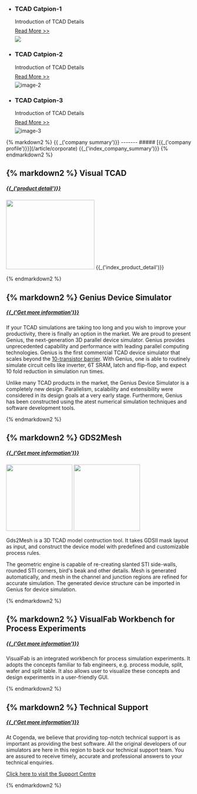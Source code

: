 <ul class="bxslider">
  <li>
    <div class="img-caption" style="display: block;">
        <h3>TCAD Catpion-1</h3> 
        <p>Introduction of TCAD Details 
            <br/>
            <span style="position:relative; top:8px;">
                <a href="/">Read More &gt;&gt;</a>
            </span>
        <p>
    </div>
    <img src="/static/images/gds2mesh/d_ff_geom.png"/></li>
  <li>
    <div class="img-caption" style="display: block;">
        <h3>TCAD Catpion-2</h3> 
        <p>Introduction of TCAD Details 
            <br/>
            <span style="position:relative; top:8px;">
                <a href="/">Read More &gt;&gt;</a>
            </span>
        <p>
    </div>
    <img src="/static/images/gds2mesh/nand_mesh.png" title="image-2"/></li>
  <li>
    <div class="img-caption" style="display: block;">
        <h3>TCAD Catpion-3</h3> 
        <p>Introduction of TCAD Details 
            <br/>
            <span style="position:relative; top:8px;">
                <a href="/">Read More &gt;&gt;</a>
            </span>
        <p>
    </div>
    <img src="/static/images/seu_sram/sram_seu.png" title="image-3"/></li>
</ul>

<div class="box" >
{% markdown2 %}
{{ _('company summary')}}
-------
##### [{{_('company profile')}}](/article/corporate)
{{_('index_company_summary')}}
{% endmarkdown2 %}
</div>

<div class="box" >

{% markdown2 %}
Visual TCAD
-----------
##### [{{_('product detail')}}](/article/products#VTCAD)
<img src="/static/images/vtcad/vtcad_sm.jpg" alt="" width="240" height="188" class="left" />
{{_('index_product_detail')}}

{% endmarkdown2 %}
</div>

<div class="box" >

{% markdown2 %}
Genius Device Simulator
-----------
##### [{{_('Get more information')}}](/article/products#Genius)

If your TCAD simulations are taking too long and you wish to improve your productivity, there is finally an option in the market. We are proud to present Genius, the next-generation 3D parallel device simulator. Genius provides unprecedented capability and performance with leading parallel computing technologies. Genius is the first commercial TCAD device simulator that scales beyond the [10-transistor barrier](./TenTransistor). With Genius, one is able to routinely simulate circuit cells like inverter, 6T SRAM, latch and flip-flop, and expect 10 fold reduction in simulation run times.

Unlike many TCAD products in the market, the Genius Device Simulator is a completely new design. Parallelism, scalability and extensibility were considered in its design goals at a very early stage. Furthermore, Genius has been constructed using the atest numerical simulation techniques and software development tools.

{% endmarkdown2 %}
</div>

<div class="box" >

{% markdown2 %}
GDS2Mesh
-----------
##### [{{_('Get more information')}}](/article/products#Gds2Mesh)

<img src="/static/images/gds2mesh/nand_mesh_small.jpg" alt="" height="180" class="right" />
<img src="/static/images/gds2mesh/na2_x1_layout_small.jpg" alt="" height="180" class="right" />

Gds2Mesh is a 3D TCAD model contruction tool. It takes GDSII mask layout as input, and construct the device model with predefined and customizable process rules.

The geometric engine is capable of re-creating slanted STI side-walls, rounded STI corners, bird's beak and other details.
Mesh is generated automatically, and mesh in the channel and junction regions are refined for accurate simulation.
The generated device structure can be imported in Genius for device simulation.

{% endmarkdown2 %}
</div>

<div class="box" >

{% markdown2 %}
VisualFab Workbench for Process Experiments
-----------
##### [{{_('Get more information')}}](/article/products#VFab)

VisualFab is an integrated workbench for process simulation experiments. It adopts the concepts familiar to fab engineers, e.g. process module, split, wafer and split table.
It also allows user to visualize these concepts and design experiments in a user-friendly GUI.

{% endmarkdown2 %}
</div>

<div class="box" >

{% markdown2 %}
Technical Support
-----------
##### [{{_('Get more information')}}](/article/contact)

At Cogenda, we believe that providing top-notch technical support is as important as providing the best software. All the original developers of our simulators are here in this region to back our technical support team. You are assured to receive timely, accurate and professional answers to your technical enquiries.

[Click here to visit the Support Centre](article/support)

{% endmarkdown2 %}
</div>

